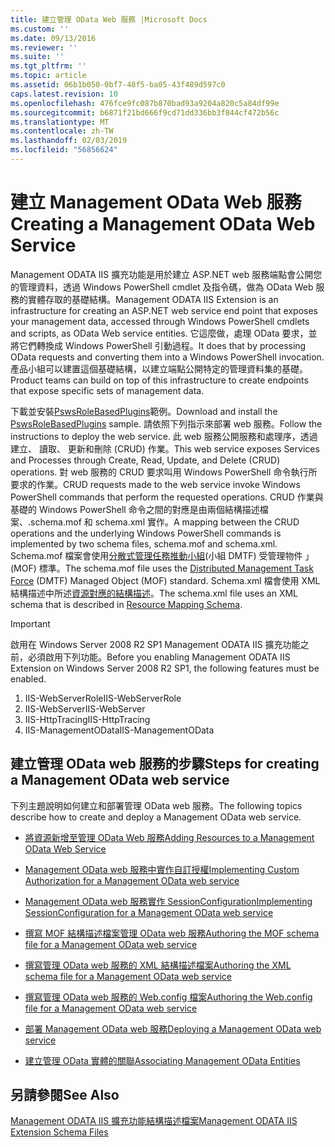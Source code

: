```yaml
---
title: 建立管理 OData Web 服務 |Microsoft Docs
ms.custom: ''
ms.date: 09/13/2016
ms.reviewer: ''
ms.suite: ''
ms.tgt_pltfrm: ''
ms.topic: article
ms.assetid: 06b1b050-0bf7-48f5-ba05-43f489d597c0
caps.latest.revision: 10
ms.openlocfilehash: 476fce9fc087b870bad93a9204a820c5a84df99e
ms.sourcegitcommit: b6871f21bd666f9cd71dd336bb3f844cf472b56c
ms.translationtype: MT
ms.contentlocale: zh-TW
ms.lasthandoff: 02/03/2019
ms.locfileid: "56856624"
---
```

# <a name="creating-a-management-odata-web-service"></a><span data-ttu-id="5a682-102">建立 Management OData Web 服務</span><span class="sxs-lookup"><span data-stu-id="5a682-102">Creating a Management OData Web Service</span></span>

<span data-ttu-id="5a682-103">Management ODATA IIS 擴充功能是用於建立 ASP.NET web 服務端點會公開您的管理資料，透過 Windows PowerShell cmdlet 及指令碼，做為 OData Web 服務的實體存取的基礎結構。</span><span class="sxs-lookup"><span data-stu-id="5a682-103">Management ODATA IIS Extension is an infrastructure for creating an ASP.NET web service end point that exposes your management data, accessed through Windows PowerShell cmdlets and scripts, as OData Web service entities.</span></span> <span data-ttu-id="5a682-104">它這麼做，處理 OData 要求，並將它們轉換成 Windows PowerShell 引動過程。</span><span class="sxs-lookup"><span data-stu-id="5a682-104">It does that by processing OData requests and converting them into a Windows PowerShell invocation.</span></span> <span data-ttu-id="5a682-105">產品小組可以建置這個基礎結構，以建立端點公開特定的管理資料集的基礎。</span><span class="sxs-lookup"><span data-stu-id="5a682-105">Product teams can build on top of this infrastructure to create endpoints that expose specific sets of management data.</span></span>

<span data-ttu-id="5a682-106">下載並安裝[PswsRoleBasedPlugins](https://code.msdn.microsoft.com:443/windowsdesktop/PswsRoleBasedPlugins-9c79b75a)範例。</span><span class="sxs-lookup"><span data-stu-id="5a682-106">Download and install the [PswsRoleBasedPlugins](https://code.msdn.microsoft.com:443/windowsdesktop/PswsRoleBasedPlugins-9c79b75a) sample.</span></span> <span data-ttu-id="5a682-107">請依照下列指示來部署 web 服務。</span><span class="sxs-lookup"><span data-stu-id="5a682-107">Follow the instructions to deploy the web service.</span></span> <span data-ttu-id="5a682-108">此 web 服務公開服務和處理序，透過建立、 讀取、 更新和刪除 (CRUD) 作業。</span><span class="sxs-lookup"><span data-stu-id="5a682-108">This web service exposes Services and Processes through Create, Read, Update, and Delete (CRUD) operations.</span></span> <span data-ttu-id="5a682-109">對 web 服務的 CRUD 要求叫用 Windows PowerShell 命令執行所要求的作業。</span><span class="sxs-lookup"><span data-stu-id="5a682-109">CRUD requests made to the web service invoke  Windows PowerShell commands that perform the requested operations.</span></span> <span data-ttu-id="5a682-110">CRUD 作業與基礎的 Windows PowerShell 命令之間的對應是由兩個結構描述檔案、.schema.mof 和 schema.xml 實作。</span><span class="sxs-lookup"><span data-stu-id="5a682-110">A mapping between the CRUD operations and the underlying Windows PowerShell commands is implemented by two schema files, schema.mof and schema.xml.</span></span> <span data-ttu-id="5a682-111">Schema.mof 檔案會使用[分散式管理任務推動小組](https://www.dmtf.org/)(小組 DMTF) 受管理物件 」 (MOF) 標準。</span><span class="sxs-lookup"><span data-stu-id="5a682-111">The schema.mof file uses the [Distributed Management  Task Force](https://www.dmtf.org/) (DMTF) Managed Object (MOF) standard.</span></span> <span data-ttu-id="5a682-112">Schema.xml 檔會使用 XML 結構描述中所述[資源對應的結構描述](./resource-mapping-schema.md)。</span><span class="sxs-lookup"><span data-stu-id="5a682-112">The schema.xml file uses an XML schema that is described in [Resource Mapping Schema](./resource-mapping-schema.md).</span></span>

> [!IMPORTANT]
> <span data-ttu-id="5a682-113">啟用在 Windows Server 2008 R2 SP1 Management ODATA IIS 擴充功能之前，必須啟用下列功能。</span><span class="sxs-lookup"><span data-stu-id="5a682-113">Before you enabling Management ODATA IIS Extension on Windows Server 2008 R2 SP1, the following features must be enabled.</span></span>
>
> 1.  <span data-ttu-id="5a682-114">IIS-WebServerRole</span><span class="sxs-lookup"><span data-stu-id="5a682-114">IIS-WebServerRole</span></span>
> 2.  <span data-ttu-id="5a682-115">IIS-WebServer</span><span class="sxs-lookup"><span data-stu-id="5a682-115">IIS-WebServer</span></span>
> 3.  <span data-ttu-id="5a682-116">IIS-HttpTracing</span><span class="sxs-lookup"><span data-stu-id="5a682-116">IIS-HttpTracing</span></span>
> 4.  <span data-ttu-id="5a682-117">IIS-ManagementOData</span><span class="sxs-lookup"><span data-stu-id="5a682-117">IIS-ManagementOData</span></span>

## <a name="steps-for-creating-a-management-odata-web-service"></a><span data-ttu-id="5a682-118">建立管理 OData web 服務的步驟</span><span class="sxs-lookup"><span data-stu-id="5a682-118">Steps for creating a Management OData web service</span></span>

<span data-ttu-id="5a682-119">下列主題說明如何建立和部署管理 OData web 服務。</span><span class="sxs-lookup"><span data-stu-id="5a682-119">The following topics describe how to create and deploy a Management OData web service.</span></span>

- [<span data-ttu-id="5a682-120">將資源新增至管理 OData Web 服務</span><span class="sxs-lookup"><span data-stu-id="5a682-120">Adding Resources to a Management OData Web Service</span></span>](./adding-resources-to-a-management-odata-web-service.md)

- [<span data-ttu-id="5a682-121">Management OData web 服務中實作自訂授權</span><span class="sxs-lookup"><span data-stu-id="5a682-121">Implementing Custom Authorization for a Management OData web service</span></span>](./implementing-custom-authorization-for-a-management-odata-web-service.md)

- [<span data-ttu-id="5a682-122">Management OData web 服務實作 SessionConfiguration</span><span class="sxs-lookup"><span data-stu-id="5a682-122">Implementing SessionConfiguration for a Management OData web service</span></span>](./implementing-sessionconfiguration-for-a-management-odata-web-service.md)

- [<span data-ttu-id="5a682-123">撰寫 MOF 結構描述檔案管理 OData web 服務</span><span class="sxs-lookup"><span data-stu-id="5a682-123">Authoring the MOF schema file for a Management OData web service</span></span>](./authoring-the-mof-schema-file-for-a-management-odata-web-service.md)

- [<span data-ttu-id="5a682-124">撰寫管理 OData web 服務的 XML 結構描述檔案</span><span class="sxs-lookup"><span data-stu-id="5a682-124">Authoring the XML schema file for a Management OData web service</span></span>](./authoring-the-xml-schema-file-for-a-management-odata-web-service.md)

- [<span data-ttu-id="5a682-125">撰寫管理 OData web 服務的 Web.config 檔案</span><span class="sxs-lookup"><span data-stu-id="5a682-125">Authoring the Web.config file for a Management OData web service</span></span>](./authoring-the-web-config-file-for-a-management-odata-web-service.md)

- [<span data-ttu-id="5a682-126">部署 Management OData web 服務</span><span class="sxs-lookup"><span data-stu-id="5a682-126">Deploying a Management OData web service</span></span>](./deploying-a-management-odata-web-service.md)

- [<span data-ttu-id="5a682-127">建立管理 OData 實體的關聯</span><span class="sxs-lookup"><span data-stu-id="5a682-127">Associating Management OData Entities</span></span>](./associating-management-odata-entities.md)

## <a name="see-also"></a><span data-ttu-id="5a682-128">另請參閱</span><span class="sxs-lookup"><span data-stu-id="5a682-128">See Also</span></span>

[<span data-ttu-id="5a682-129">Management ODATA IIS 擴充功能結構描述檔案</span><span class="sxs-lookup"><span data-stu-id="5a682-129">Management ODATA IIS Extension Schema Files</span></span>](./management-odata-iis-extension-schema-files.md)
